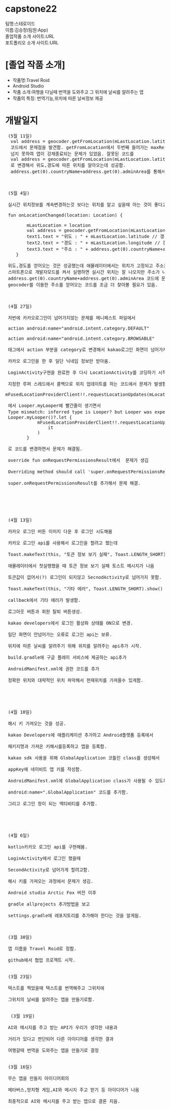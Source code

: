 # capstone22

팀명:스테로이드<br>
이름:김승정(팀원:App)<br>
졸업작품 소개 사이트:URL<br>
포트폴리오 소개 사이트:URL<p>
 # [졸업 작품 소개]
- 작품명:Travel Roid
- Android Studio
- 작품 소개:여행을 다닐때 번역을 도와주고 그 위치에 날씨를 알려주는 앱
- 작품의 특징: 번역기능,위치에 따른 날씨정보 제공
        
 # 개발일지
 
 <PRE>
 (5월 11일)
  val address = geocoder.getFromLocation(mLastLocation.latitude,mLastLocation.longitude,1)
  코드에서 문제점을 발견함. getFromLocation에서 두번째 들어가는 maxResults값을 1로 지정해서 문자열이 1크기를
  넘지 못하여 앱이 강제종료되는 문제가 있었음. 잘못된 코드를 
  val address = geocoder.getFromLocation(mLastLocation.latitude,mLastLocation.longitude,10)
  로 변경해서 위도,경도에 따른 위치를 알아오는데 성공함.
  address.get(0).countryName+address.get(0).adminArea를 통해서 국가와 도시에 이름을 출력함.
  
  
  
 (5월 4일)<br>
 실시간 위치정보를 계속변경하는것 보다는 위치를 알고 싶을때 아는 것이 좋다고 판단하여 코드를 변경함.<br>
 fun onLocationChanged(location: Location) {<br>
        mLastLocation = location
        val address = geocoder.getFromLocation(mLastLocation.latitude,mLastLocation.longitude,1)
        text1.text = "위도 : " + mLastLocation.latitude // 갱신 된 위도
        text2.text = "경도 : " + mLastLocation.longitude // 갱신 된 경도
        text3.text = "주소 : " + address.get(0).countryName+address.get(0).adminArea
    }<br>
 위도,경도를 얻어오는 것은 성공했는데 애뮬레이터에서는 위치가 고정되고 주소는 잘나옴.
 스마트폰으로 개발자모드를 켜서 실행하면 실시간 위치는 잘 나오지만 주소가 나오지않음.
 address.get(0).countryName+address.get(0).adminArea 코드에 문법적인 문제가 있는것같음.
 geocoder를 이용한 주소를 얻어오는 코드를 조금 더 찾아볼 필요가 있음.
  
  
 
 (4월 27일)<br>
 저번에 카카오로그인이 넘어가지않는 문제를 메니페스트 파일에서 <br>
 action android:name="android.intent.category.DEFAULT" <br>
 action android:name="android.intent.category.BROWSABLE" <br>
 태그에서 action 부분을 category로 변경해서 kakao로그인 화면이 넘어가지 않는 문제를 해결함.<br>
 카카오 로그인을 한 후 일단 닉네임 정보만 받아옴.<br>
 LoginActivity구현을 완료한 후 다시 LocationActivity를 코딩하기 시작함<br>
 지정한 루퍼 스레드에서 콜백으로 위치 업데이트를 하는 코드에서 문제가 발생함.<br>
mFusedLocationProviderClient!!.requestLocationUpdates(mLocationRequest, mLocationCallback, Looper.myLooper())<br>
 에서 Looper.myLooper에 빨간줄이 생기면서
 Type mismatch: inferred type is Looper? but Looper was expected 라는 오류 메시지가 출력됨
 Looper.myLooper()?.let {
            mFusedLocationProviderClient!!.requestLocationUpdates(mLocationRequest, mLocationCallback,
                it
            )
        }<br>
 로 코드를 변경하면서 문제가 해결됨.<br>
 override fun onRequestPermissionsResult에서  문제가 생김<br>
 Overriding method should call 'super.onRequestPermissionsResult'라는 오류메시지가 발생함.<br>
 super.onRequestPermissionsResult를 추가해서 문제 해결.<br>
 
 
 
 
 
 (4월 13일)<br>
 카카오 로그인 버튼 이미지 다운 후 로그인 시도해봄<br>
 카카오 로그인 api를 사용해서 로그인을 할려고 했는데<br>
 Toast.makeText(this, "토큰 정보 보기 실패", Toast.LENGTH_SHORT).show()<br>
 애뮬레이터에서 첫실행했을 때 토큰 정보 보기 실패 토스트 메시지가 나옴<br>
 토큰값이 없어서(?) 로그인이 되지않고 SecnodActivity로 넘어가지 못함.<br>
 Toast.makeText(this, "기타 에러", Toast.LENGTH_SHORT).show()<br>
 callback에서 기타 에러가 발생함. <br>
 로그아웃 버튼과 회원 탈퇴 버튼생성.<br>
 kakao developers에서 로그인 활상화 상태를 ON으로 변경.<br>
 일단 화면이 안넘어가는 오류로 로그인 api는 보류.<br>
 위치에 따른 날씨를 알려주기 위해 위치를 알려주는 api추가 시작.<br>
 build.gradle에 구글 플레이 서비스에 제공하는 api추가<br>
 AndroidManifest.xml에 권한 코드를 추가<br>
 정확한 위치와 대략적인 위치 파악해서 현재위치를 가져올수 있게함.<br>
 
 
 
 
 (4월 10일)<br>
 해시 키 가져오는 것을 성공.<br>
 kakao Developers에 애플리케이션 추가하고 Android플랫폼 등록에서<br> 
 패키지명과 가져온 키해시를등록하고 앱을 등록함.<br>
 kakao sdk 사용을 위해 GlobalApplication 코틀린 class를 생성해서<br>
 appKey에 네이비트 앱 키를 작성함.<br>
 AndroidManifest.xml에 GlobalApplication class가 사용될 수 있도록<br>
 android:name=".GlobalApplication" 코드를 추가함.<br>
 그리고 로그인 창이 되는 액티비티를 추가함.<br>
 
 
 
 
 (4월 6일)<br>
 kotlin카카오 로그인 api를 구현해봄.<br>
 LoginActivity에서 로그인 했을때 <br>
 SecondActivity로 넘어가게 할려고함.<br>
 해시 키를 가져오는 과정에서 문제가 생김.<br>
 Android studio Arctic Fox 버전 이후 <br>
 gradle allprojects 추가방법을 보고 <br>
 settings.gradle에 레포지토리를 추가해야 한다는 것을 알게됨.<br>


 (3월 30일)<br>
 앱 이름을 Travel Roid로 정함.<br>
 github에서 협업 프로젝트 시작.<br>
 
 (3월 23일)<br>
 텍스트를 찍었을때 텍스트를 번역해주고 그위치에<br> 
 그위치의 날씨를 알려주는 앱을 만들기로함.<br>
 
  (3월 19일)<br>
 AI와 메시지를 주고 받는 API가 우리가 생각한 내용과<br> 
 거리가 있다고 판단되어 다른 아이디어를 생각한 결과<br>
 여행갈때 번역을 도와주는 앱을 만들기로 결정<br> 
        
 (3월 16일)<br>
 무슨 앱을 만들지 아이디어회의<br>
 메타버스,방치형 게임,AI와 메시지 주고 받기 등 아이디어가 나옴<br>
 최종적으로 AI와 메시지를 주고 받는 앱으로 결론 지음.
        
       
 

        
        
 
 

        
  
        
 
        
        
        


